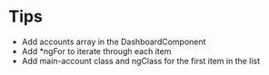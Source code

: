 # Tips

- Add accounts array in the DashboardComponent
- Add *ngFor to iterate through each item
- Add main-account class and ngClass for the first item in the list
